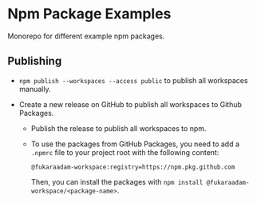 # Npm Package Examples

Monorepo for different example npm packages.

## Publishing

- `npm publish --workspaces --access public` to publish all workspaces manually.
- Create a new release on GitHub to publish all workspaces to Github Packages.

  - Publish the release to publish all workspaces to npm.
  - To use the packages from GitHub Packages, you need to add a `.npmrc` file to your project root with the following content:

    ```text
    @fukaraadam-workspace:registry=https://npm.pkg.github.com
    ```

    Then, you can install the packages with `npm install @fukaraadam-workspace/<package-name>`.
